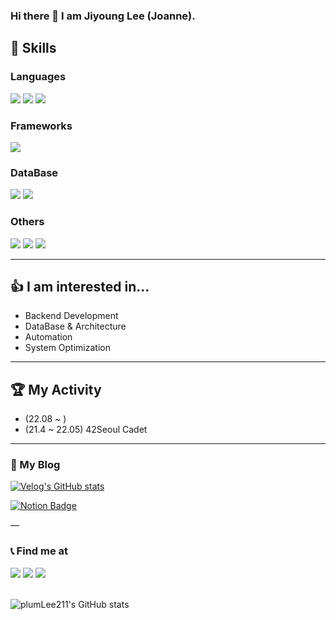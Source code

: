 ### Hi there 👋  I am Jiyoung Lee (Joanne).

## 📌 Skills
### Languages
<a target=""><img src="https://img.shields.io/badge/python-3670A0?style=for-the-badge&logo=python&logoColor=ffdd54"/></a>
<a target=""><img src="https://img.shields.io/badge/c-%2300599C.svg?style=for-the-badge&logo=c&logoColor=white"/></a>
<a target=""><img src="https://img.shields.io/badge/c++-%2300599C.svg?style=for-the-badge&logo=c%2B%2B&logoColor=white"/></a>
### Frameworks
<a target=""><img src="https://img.shields.io/badge/FastAPI-005571?style=for-the-badge&logo=fastapi"/></a>
### DataBase
<a target=""><img src="https://img.shields.io/badge/MariaDB-003545?style=for-the-badge&logo=mariadb&logoColor=white"/></a>
<a target=""><img src="https://img.shields.io/badge/mysql-4479A1.svg?style=for-the-badge&logo=mysql&logoColor=white"/></a>
### Others
<a target=""><img src="https://img.shields.io/badge/Linux-FCC624?style=for-the-badge&logo=linux&logoColor=black"/></a>
<a target=""><img src="https://img.shields.io/badge/docker-%230db7ed.svg?style=for-the-badge&logo=docker&logoColor=white"/></a>
<a target=""><img src="https://img.shields.io/badge/git-%23F05033.svg?style=for-the-badge&logo=git&logoColor=white"/></a>

----

## 👍 I am interested in...
* Backend Development
* DataBase & Architecture
* Automation
* System Optimization

----

## 🏆 My Activity

* (22.08 ~ ) 
* (21.4 ~ 22.05) 42Seoul Cadet

----

### 📔 My Blog

[![Velog's GitHub stats](https://velog-readme-stats.vercel.app/api/badge?name=jiyoulee)](https://velog.io/@jiyoulee)

[![Notion Badge](https://img.shields.io/badge/-Notion-black?logo=notion&logoColor=white&link={https://www.notion.so/37abde4fa78a471ba3fb5587624ab9a1})]({https://www.notion.so/37abde4fa78a471ba3fb5587624ab9a1})

—

### 📞 Find me at  
<a href="https://profile.intra.42.fr/users/jiyoulee" target="_blank"><img src="https://img.shields.io/badge/42Seoul-000000?style=flat-square&logo=42&logoColor=white"/></a>
<a href="" target="_blank"><img src="https://img.shields.io/badge/42.4.jiyoulee@gmail.com-EA4335?style=flat-square&logo=gmail&logoColor=white"/></a>
<a href="" target="_blank"><img src="https://img.shields.io/badge/easy000211@naver.com-03C75A?style=flat-square&logo=Naver&logoColor=white"/></a>
<br></br>

![plumLee211's GitHub stats](https://github-readme-stats.vercel.app/api?username=plumlee211&show_icons=true&theme=vue)

